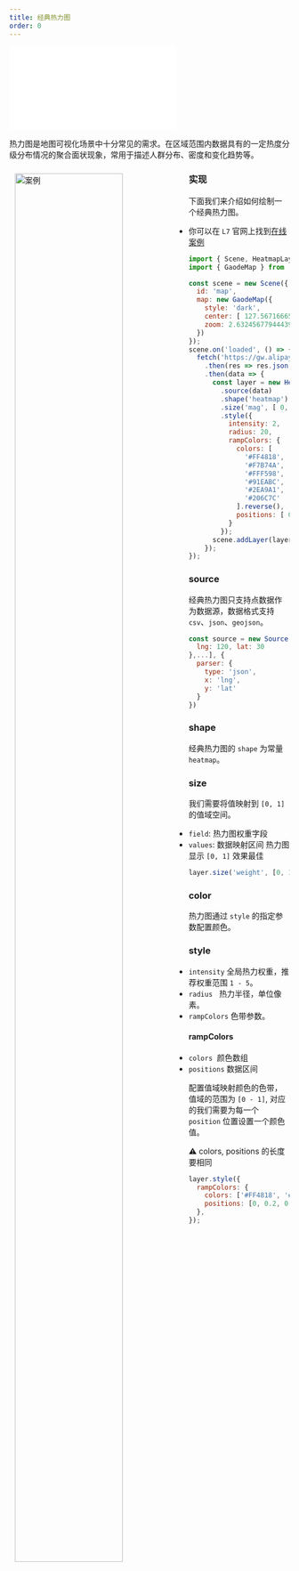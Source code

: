 ```yaml
---
title: 经典热力图
order: 0
---
```

<embed src="@/docs/common/style.md"></embed>


热力图是地图可视化场景中十分常见的需求。在区域范围内数据具有的一定热度分级分布情况的聚合面状现象，常用于描述人群分布、密度和变化趋势等。

<div>
  <div style="width:60%;float:left; margin: 10px;">
    <img  width="80%" alt="案例" src='https://gw.alipayobjects.com/mdn/antv_site/afts/img/A*QstiQq4JBOIAAAAAAAAAAABkARQnAQ'>
  </div>
</div>

### 实现

下面我们来介绍如何绘制一个经典热力图。

- 你可以在 `L7` 官网上找到[在线案例](/examples/heatmap/heatmap/#heatmap)

```javascript
import { Scene, HeatmapLayer } from '@antv/l7';
import { GaodeMap } from '@antv/l7-maps';

const scene = new Scene({
  id: 'map',
  map: new GaodeMap({
    style: 'dark',
    center: [ 127.5671666579043, 7.445038892195569 ],
    zoom: 2.632456779444394
  })
});
scene.on('loaded', () => {
  fetch('https://gw.alipayobjects.com/os/basement_prod/d3564b06-670f-46ea-8edb-842f7010a7c6.json')
    .then(res => res.json())
    .then(data => {
      const layer = new HeatmapLayer({})
        .source(data)
        .shape('heatmap')
        .size('mag', [ 0, 1.0 ]) // weight映射通道
        .style({
          intensity: 2,
          radius: 20,
          rampColors: {
            colors: [
              '#FF4818',
              '#F7B74A',
              '#FFF598',
              '#91EABC',
              '#2EA9A1',
              '#206C7C'
            ].reverse(),
            positions: [ 0, 0.2, 0.4, 0.6, 0.8, 1.0 ]
          }
        });
      scene.addLayer(layer);
    });
});
```
### source

经典热力图只支持点数据作为数据源，数据格式支持 `csv`、`json`、`geojson`。

```js
const source = new Source([{
  lng: 120, lat: 30
},...], {
  parser: {
    type: 'json',
    x: 'lng',
    y: 'lat'
  }
})
```
### shape

经典热力图的 `shape` 为常量 `heatmap`。

### size

我们需要将值映射到 `[0, 1]` 的值域空间。

- `field`: 热力图权重字段
- `values`: 数据映射区间 热力图显示 `[0, 1]` 效果最佳

```javascript
layer.size('weight', [0, 1]);
```

### color

热力图通过 `style` 的指定参数配置颜色。

### style

- `intensity`   全局热力权重，推荐权重范围 `1 - 5`。
- `radius`      热力半径，单位像素。
- `rampColors`  色带参数。

#### rampColors

- `colors`  颜色数组
- `positions` 数据区间

配置值域映射颜色的色带，值域的范围为 `[0 - 1]`, 对应的我们需要为每一个 `position` 位置设置一个颜色值。

⚠️ colors, positions 的长度要相同

```javascript
layer.style({
  rampColors: {
    colors: ['#FF4818', '#F7B74A', '#FFF598', '#91EABC', '#2EA9A1', '#206C7C'],
    positions: [0, 0.2, 0.4, 0.6, 0.8, 1.0],
  },
});
```
